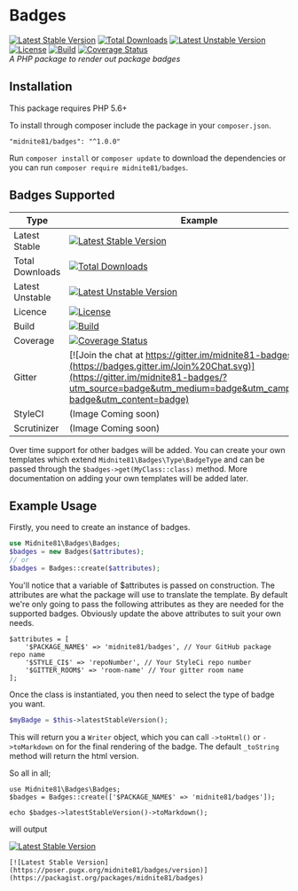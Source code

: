 # Badges 
[![Latest Stable Version](https://poser.pugx.org/midnite81/badges/version)](https://packagist.org/packages/midnite81/badges) [![Total Downloads](https://poser.pugx.org/midnite81/badges/downloads)](https://packagist.org/packages/midnite81/badges) [![Latest Unstable Version](https://poser.pugx.org/midnite81/badges/v/unstable)](https://packagist.org/packages/midnite81/badges) [![License](https://poser.pugx.org/midnite81/badges/license.svg)](https://packagist.org/packages/midnite81/badges) [![Build](https://travis-ci.org/midnite81/badges.svg?branch=master)](https://travis-ci.org/midnite81/badges) [![Coverage Status](https://coveralls.io/repos/github/midnite81/badges/badge.svg?branch=master)](https://coveralls.io/github/midnite81/badges?branch=master)   
_A PHP package to render out package badges_

## Installation

This package requires PHP 5.6+  

To install through composer include the package in your `composer.json`.

    "midnite81/badges": "^1.0.0"

Run `composer install` or `composer update` to download the dependencies or you can 
run `composer require midnite81/badges`.

## Badges Supported

| Type             | Example                                                                                                                                                    |
|------------------|------------------------------------------------------------------------------------------------------------------------------------------------------------|
|Latest Stable     |[![Latest Stable Version](https://poser.pugx.org/midnite81/badges/version)](https://packagist.org/packages/midnite81/badges)                                |
|Total Downloads   |[![Total Downloads](https://poser.pugx.org/midnite81/badges/downloads)](https://packagist.org/packages/midnite81/badges)                                    |
|Latest Unstable   |[![Latest Unstable Version](https://poser.pugx.org/midnite81/badges/v/unstable)](https://packagist.org/packages/midnite81/badges)                           |
|Licence           |[![License](https://poser.pugx.org/midnite81/badges/license.svg)](https://packagist.org/packages/midnite81/badges)                                          |
|Build             |[![Build](https://travis-ci.org/midnite81/badges.svg?branch=master)](https://travis-ci.org/midnite81/badges)                                                |
|Coverage          |[![Coverage Status](https://coveralls.io/repos/github/midnite81/badges/badge.svg?branch=master)](https://coveralls.io/github/midnite81/badges?branch=master)|
|Gitter            |[![Join the chat at https://gitter.im/midnite81-badges](https://badges.gitter.im/Join%20Chat.svg)](https://gitter.im/midnite81-badges/?utm_source=badge&utm_medium=badge&utm_campaign=pr-badge&utm_content=badge)                                                                                                                                              |
|StyleCI           |(Image Coming soon)                                                                                                                                         |
|Scrutinizer       |(Image Coming soon)                                                                                                                                         |

Over time support for other badges will be added. You can create your own templates which extend 
`Midnite81\Badges\Type\BadgeType` and can be passed through the `$badges->get(MyClass::class)` method. More 
documentation on adding your own templates will be added later.

## Example Usage

Firstly, you need to create an instance of badges. 

```php
use Midnite81\Badges\Badges;
$badges = new Badges($attributes);
// or 
$badges = Badges::create($attributes);
```

You'll notice that a variable of $attributes is passed on construction. The attributes are what the package will use
to translate the template. By default we're only going to pass the following attributes as they are needed for the 
supported badges. Obviously update the above attributes to suit your own needs. 

```
$attributes = [
    '$PACKAGE_NAME$' => 'midnite81/badges', // Your GitHub package repo name
    '$STYLE_CI$' => 'repoNumber', // Your StyleCi repo number
    '$GITTER_ROOM$' => 'room-name' // Your gitter room name
];
```

Once the class is instantiated, you then need to select the type of badge you want. 

```php
$myBadge = $this->latestStableVersion();
```

This will return you a `Writer` object, which you can call `->toHtml()` or `->toMarkdown` on for the final rendering 
of the badge. The default `_toString` method will return the html version.

So all in all; 

```
use Midnite81\Badges\Badges;
$badges = Badges::create(['$PACKAGE_NAME$' => 'midnite81/badges']); 

echo $badges->latestStableVersion()->toMarkdown(); 
```
will output

[![Latest Stable Version](https://poser.pugx.org/midnite81/badges/version)](https://packagist.org/packages/midnite81/badges)    

`[![Latest Stable Version](https://poser.pugx.org/midnite81/badges/version)](https://packagist.org/packages/midnite81/badges)` 
